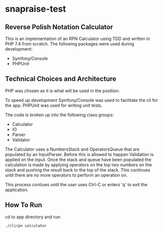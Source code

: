 # snapraise-test

## Reverse Polish Notation Calculator

This is an implementation of an RPN Calculator using TDD and written in PHP 7.4 from scratch. The following packages were used during development:

- Symfony/Console
- PHPUnit

## Technical Choices and Architecture
PHP was chosen as it is what will be used in the position.

To speed up development Symfony/Console was used to facilitate the cli for the app.
PHPUnit was used for writing unit tests.

The code is broken up into the following class groups:

- Calculator
- IO
- Parser
- Validator

The Calculator uses a NumbersStack and OperatorsQueue that are populated by an InputParser. Before this is allowed to happen Validation is applied on the input. Once the stack and queue have been populated the calculation is made by applying operators on the top two numbers on the stack and pushing the result back to the top of the stack. This continues until there are no more operators to perform an operation on.

This process contiues until the user uses Ctrl-C or enters 'q' to exit the application.

## How To Run

cd to app directory and run:

```
./clirpn calculator
```
